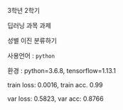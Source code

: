 3학년 2학기

딥러닝 과목 과제

성별 이진 분류하기

사용언어 : ```python```

환경 : python=3.6.8, tensorflow=1.13.1

train loss: 0.0016, train acc. 0.99

var loss: 0.5823, var acc: 0.8766
